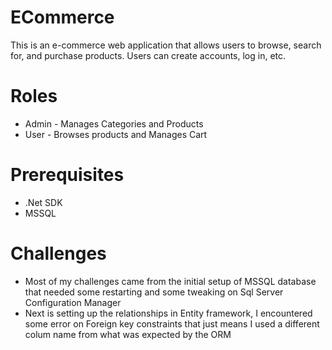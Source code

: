 # ECommerce
This is an e-commerce web application that allows users to browse, search for, and purchase products. Users can create accounts, log in, etc.

# Roles
- Admin - Manages Categories and Products
- User - Browses products and Manages Cart

# Prerequisites
- .Net SDK
- MSSQL

# Challenges
- Most of my challenges came from the initial setup of MSSQL database that needed some restarting and some tweaking on Sql Server Configuration Manager
- Next is setting up the relationships in Entity framework, I encountered some error on Foreign key constraints that just means I used a different colum name from what was expected by the ORM
